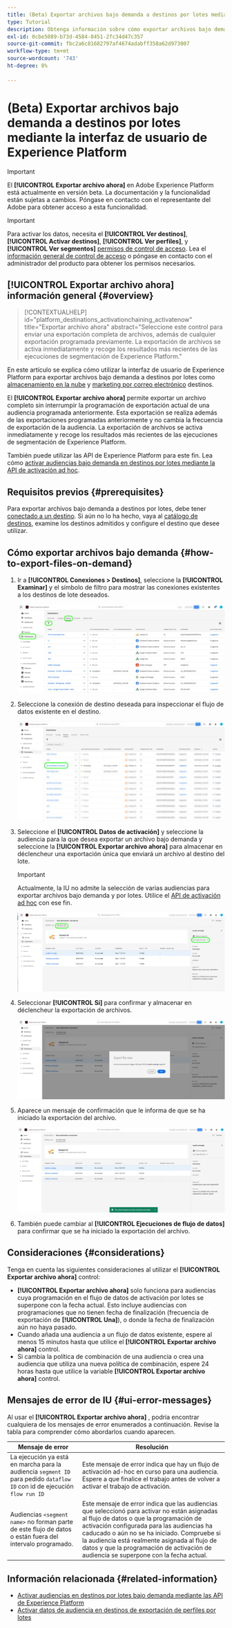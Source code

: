 ```yaml
---
title: (Beta) Exportar archivos bajo demanda a destinos por lotes mediante la interfaz de usuario de Experience Platform
type: Tutorial
description: Obtenga información sobre cómo exportar archivos bajo demanda a destinos por lotes mediante la interfaz de usuario de Experience Platform.
exl-id: 0cbe5089-b73d-4584-8451-2fc34d47c357
source-git-commit: fbc2a6c81682797af4674adabff358a62d973007
workflow-type: tm+mt
source-wordcount: '743'
ht-degree: 8%

---
```


# (Beta) Exportar archivos bajo demanda a destinos por lotes mediante la interfaz de usuario de Experience Platform

>[!IMPORTANT]
>
>El **[!UICONTROL Exportar archivo ahora]** en Adobe Experience Platform está actualmente en versión beta. La documentación y la funcionalidad están sujetas a cambios.
>Póngase en contacto con el representante del Adobe para obtener acceso a esta funcionalidad.

>[!IMPORTANT]
> 
>Para activar los datos, necesita el **[!UICONTROL Ver destinos]**, **[!UICONTROL Activar destinos]**, **[!UICONTROL Ver perfiles]**, y **[!UICONTROL Ver segmentos]** [permisos de control de acceso](/help/access-control/home.md#permissions). Lea el [información general de control de acceso](/help/access-control/ui/overview.md) o póngase en contacto con el administrador del producto para obtener los permisos necesarios.

## **[!UICONTROL Exportar archivo ahora]** información general {#overview}

>[!CONTEXTUALHELP]
>id="platform_destinations_activationchaining_activatenow"
>title="Exportar archivo ahora"
>abstract="Seleccione este control para enviar una exportación completa de archivos, además de cualquier exportación programada previamente. La exportación de archivos se activa inmediatamente y recoge los resultados más recientes de las ejecuciones de segmentación de Experience Platform."

En este artículo se explica cómo utilizar la interfaz de usuario de Experience Platform para exportar archivos bajo demanda a destinos por lotes como [almacenamiento en la nube](/help/destinations/catalog/cloud-storage/overview.md) y [marketing por correo electrónico](/help/destinations/catalog/email-marketing/overview.md) destinos.

El **[!UICONTROL Exportar archivo ahora]** permite exportar un archivo completo sin interrumpir la programación de exportación actual de una audiencia programada anteriormente. Esta exportación se realiza además de las exportaciones programadas anteriormente y no cambia la frecuencia de exportación de la audiencia. La exportación de archivos se activa inmediatamente y recoge los resultados más recientes de las ejecuciones de segmentación de Experience Platform.

También puede utilizar las API de Experience Platform para este fin. Lea cómo [activar audiencias bajo demanda en destinos por lotes mediante la API de activación ad hoc](/help/destinations/api/ad-hoc-activation-api.md).

## Requisitos previos {#prerequisites}

Para exportar archivos bajo demanda a destinos por lotes, debe tener [conectado a un destino](./connect-destination.md). Si aún no lo ha hecho, vaya al [catálogo de destinos](../catalog/overview.md), examine los destinos admitidos y configure el destino que desee utilizar.

## Cómo exportar archivos bajo demanda {#how-to-export-files-on-demand}

1. Ir a **[!UICONTROL Conexiones > Destinos]**, seleccione la **[!UICONTROL Examinar]** y el símbolo de filtro para mostrar las conexiones existentes a los destinos de lote deseados.

   ![Imagen que resalta cómo llegar a la pestaña examinar y filtrar los flujos de datos existentes.](../assets/ui/activate-on-demand/browse-tab.png)

2. Seleccione la conexión de destino deseada para inspeccionar el flujo de datos existente en el destino.

   ![Imagen que resalta un flujo de datos filtrado.](../assets/ui/activate-on-demand/filtered-dataflow.png)

3. Seleccione el **[!UICONTROL Datos de activación]** y seleccione la audiencia para la que desea exportar un archivo bajo demanda y seleccione la **[!UICONTROL Exportar archivo ahora]** para almacenar en déclencheur una exportación única que enviará un archivo al destino del lote.

   >[!IMPORTANT]
   >
   >Actualmente, la IU no admite la selección de varias audiencias para exportar archivos bajo demanda y por lotes. Utilice el [API de activación ad hoc](/help/destinations/api/ad-hoc-activation-api.md) con ese fin.

   ![Imagen que resalta el botón Exportar archivo ahora.](../assets/ui/activate-on-demand/activate-segment-on-demand.png)

4. Seleccionar **[!UICONTROL Sí]** para confirmar y almacenar en déclencheur la exportación de archivos.

   ![Imagen que muestra el diálogo de confirmación Exportar archivo ahora.](../assets/ui/activate-on-demand/confirm-activation.png)

5. Aparece un mensaje de confirmación que le informa de que se ha iniciado la exportación del archivo.

   ![Imagen que muestra la confirmación de la activación ad hoc correcta.](../assets/ui/activate-on-demand/ad-hoc-success.png)

6. También puede cambiar al **[!UICONTROL Ejecuciones de flujo de datos]** para confirmar que se ha iniciado la exportación del archivo.

## Consideraciones {#considerations}

Tenga en cuenta las siguientes consideraciones al utilizar el **[!UICONTROL Exportar archivo ahora]** control:

* **[!UICONTROL Exportar archivo ahora]** solo funciona para audiencias cuya programación en el flujo de datos de activación por lotes se superpone con la fecha actual. Esto incluye audiencias con programaciones que no tienen fecha de finalización (frecuencia de exportación de **[!UICONTROL Una]**), o donde la fecha de finalización aún no haya pasado.
* Cuando añada una audiencia a un flujo de datos existente, espere al menos 15 minutos hasta que utilice el **[!UICONTROL Exportar archivo ahora]** control.
* Si cambia la política de combinación de una audiencia o crea una audiencia que utiliza una nueva política de combinación, espere 24 horas hasta que utilice la variable **[!UICONTROL Exportar archivo ahora]** control.

## Mensajes de error de IU {#ui-error-messages}

Al usar el **[!UICONTROL Exportar archivo ahora]** , podría encontrar cualquiera de los mensajes de error enumerados a continuación. Revise la tabla para comprender cómo abordarlos cuando aparecen.

| Mensaje de error | Resolución |
|---------|----------|
| La ejecución ya está en marcha para la audiencia `segment ID` para pedido `dataflow ID` con id de ejecución `flow run ID` | Este mensaje de error indica que hay un flujo de activación ad-hoc en curso para una audiencia. Espere a que finalice el trabajo antes de volver a activar el trabajo de activación. |
| Audiencias `<segment name>` no forman parte de este flujo de datos o están fuera del intervalo programado. | Este mensaje de error indica que las audiencias que seleccionó para activar no están asignadas al flujo de datos o que la programación de activación configurada para las audiencias ha caducado o aún no se ha iniciado. Compruebe si la audiencia está realmente asignada al flujo de datos y que la programación de activación de audiencia se superpone con la fecha actual. |

## Información relacionada {#related-information}

* [Activar audiencias en destinos por lotes bajo demanda mediante las API de Experience Platform](/help/destinations/api/ad-hoc-activation-api.md)
* [Activar datos de audiencia en destinos de exportación de perfiles por lotes](/help/destinations/ui/activate-batch-profile-destinations.md)
